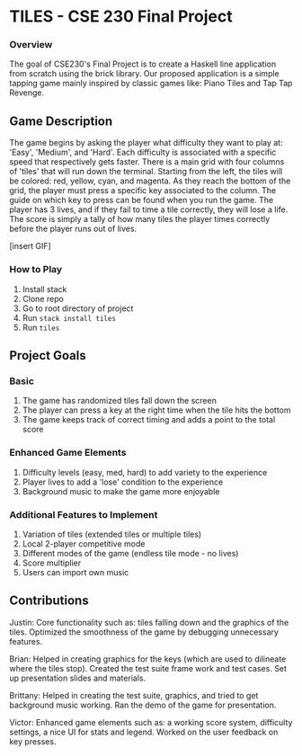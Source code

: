 # TILES - CSE 230 Final Project

### Overview

The goal of CSE230's Final Project is to create a Haskell line application from scratch using the brick library. Our proposed application is a simple tapping game mainly inspired by classic games like: Piano Tiles and Tap Tap Revenge.

## Game Description
The game begins by asking the player what difficulty they want to play at: 'Easy', 'Medium', and 'Hard'. Each difficulty is associated with a specific speed that respectively gets faster. There is a main grid with four columns of 'tiles' that will run down the terminal. Starting from the left, the tiles will be colored: red, yellow, cyan, and magenta. As they reach the bottom of the grid, the player must press a specific key associated to the column. The guide on which key to press can be found when you run the game. The player has 3 lives, and if they fail to time a tile correctly, they will lose a life. The score is simply a tally of how many tiles the player times correctly before the player runs out of lives.

[insert GIF]

### How to Play
1. Install stack
2. Clone repo
3. Go to root directory of project
4. Run <code>stack install tiles</code>
5. Run <code>tiles</code>

## Project Goals

### Basic
1. The game has randomized tiles fall down the screen
2. The player can press a key at the right time when the tile hits the bottom
3. The game keeps track of correct timing and adds a point to the total score

### Enhanced Game Elements
1. Difficulty levels (easy, med, hard) to add variety to the experience
2. Player lives to add a 'lose' condition to the experience
3. Background music to make the game more enjoyable

### Additional Features to Implement
1. Variation of tiles (extended tiles or multiple tiles)
2. Local 2-player competitive mode
3. Different modes of the game (endless tile mode - no lives)
4. Score multiplier
5. Users can import own music

## Contributions
Justin: 
Core functionality such as: tiles falling down and the graphics of the tiles. Optimized the smoothness of the game by debugging unnecessary features.

Brian: 
Helped in creating graphics for the keys (which are used to dilineate where the tiles stop). Created the test suite frame work and test cases. Set up presentation slides and materials.

Brittany: 
Helped in creating the test suite, graphics, and tried to get background music working. Ran the demo of the game for presentation.

Victor: 
Enhanced game elements such as: a working score system, difficulty settings, a nice UI for stats and legend. Worked on the user feedback on key presses.

